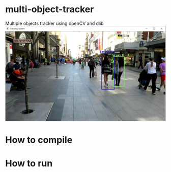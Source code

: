 # multi-object-tracker
Multiple objects tracker using openCV and dlib
![Alt text](/example.png)

# How to compile

# How to run
